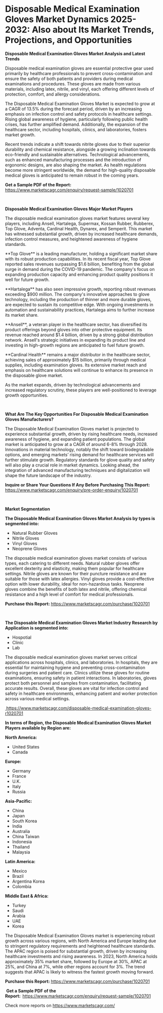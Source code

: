 <p><h1>Disposable Medical Examination Gloves Market Dynamics 2025-2032: Also about Its Market Trends, Projections, and Opportunities</h1></p><p><strong>Disposable Medical Examination Gloves Market Analysis and Latest Trends</strong></p>
<p><p>Disposable medical examination gloves are essential protective gear used primarily by healthcare professionals to prevent cross-contamination and ensure the safety of both patients and providers during medical examinations and procedures. These gloves are made from various materials, including latex, nitrile, and vinyl, each offering different levels of protection, comfort, and allergy considerations.</p><p>The Disposable Medical Examination Gloves Market is expected to grow at a CAGR of 13.5% during the forecast period, driven by an increasing emphasis on infection control and safety protocols in healthcare settings. Rising global awareness of hygiene, particularly following public health crises, has further amplified demand. Additionally, the expansion of the healthcare sector, including hospitals, clinics, and laboratories, fosters market growth. </p><p>Recent trends indicate a shift towards nitrite gloves due to their superior durability and chemical resistance, alongside a growing inclination towards eco-friendly and sustainable alternatives. Technological advancements, such as enhanced manufacturing processes and the introduction of ergonomic designs, are also shaping the market. As health regulations become more stringent worldwide, the demand for high-quality disposable medical gloves is anticipated to remain robust in the coming years.</p></p>
<p><strong>Get a Sample PDF of the Report:&nbsp;</strong> <a href="https://www.marketscagr.com/enquiry/request-sample/1020701?utm_campaign=3506&utm_medium=2&utm_source=Github&utm_content=ia&utm_term=21032025&utm_id=disposable-medical-examination-gloves">https://www.marketscagr.com/enquiry/request-sample/1020701</a></p>
<p>&nbsp;</p>
<p><strong>Disposable Medical Examination Gloves Major Market Players</strong></p>
<p><p>The disposable medical examination gloves market features several key players, including Ansell, Hartalega, Supermax, Kossan Rubber, Rubberex, Top Glove, Adventa, Cardinal Health, Dynarex, and Semperit. This market has witnessed substantial growth, driven by increased healthcare demands, infection control measures, and heightened awareness of hygiene standards.</p><p>**Top Glove** is a leading manufacturer, holding a significant market share with its robust production capabilities. In its recent fiscal year, Top Glove reported sales revenues surpassing $1.6 billion, benefiting from the global surge in demand during the COVID-19 pandemic. The company's focus on expanding production capacity and enhancing product quality positions it well for future growth.</p><p>**Hartalega** has also seen impressive growth, reporting robust revenues exceeding $900 million. The company's innovative approaches to glove technology, including the production of thinner and more durable gloves, are expected to sustain its competitive edge. With ongoing investments in automation and sustainability practices, Hartalega aims to further increase its market share.</p><p>**Ansell**, a veteran player in the healthcare sector, has diversified its product offerings beyond gloves into other protective equipment. Its revenue reached around $1.4 billion, driven by a strong global distribution network. Ansell's strategic initiatives in expanding its product line and investing in high-growth regions are anticipated to fuel future growth.</p><p>**Cardinal Health** remains a major distributor in the healthcare sector, achieving sales of approximately $15 billion, primarily through medical supplies, including examination gloves. Its extensive market reach and emphasis on healthcare solutions will continue to enhance its presence in the disposable glove market.</p><p>As the market expands, driven by technological advancements and increased regulatory scrutiny, these players are well-positioned to leverage growth opportunities.</p></p>
<p>&nbsp;</p>
<p><strong>What Are The Key Opportunities For Disposable Medical Examination Gloves Manufacturers?</strong></p>
<p><p>The Disposable Medical Examination Gloves market is projected to experience substantial growth, driven by rising healthcare needs, increased awareness of hygiene, and expanding patient populations. The global market is anticipated to grow at a CAGR of around 6-8% through 2028. Innovations in material technology, notably the shift toward biodegradable options, and emerging markets’ rising demand for healthcare services will further stimulate growth. Regulatory standards for glove quality and safety will also play a crucial role in market dynamics. Looking ahead, the integration of advanced manufacturing techniques and digitalization will shape the future landscape of the industry.</p></p>
<p><strong>Inquire or Share Your Questions If Any Before Purchasing This Report:</strong> <a href="https://www.marketscagr.com/enquiry/pre-order-enquiry/1020701?utm_campaign=3506&utm_medium=2&utm_source=Github&utm_content=ia&utm_term=21032025&utm_id=disposable-medical-examination-gloves">https://www.marketscagr.com/enquiry/pre-order-enquiry/1020701</a></p>
<p>&nbsp;</p>
<p><strong>Market Segmentation</strong></p>
<p><strong>The Disposable Medical Examination Gloves Market Analysis by types is segmented into:</strong></p>
<p><ul><li>Natural Rubber Gloves</li><li>Nitrile Gloves</li><li>Vinyl Gloves</li><li>Neoprene Gloves</li></ul></p>
<p><p>The disposable medical examination gloves market consists of various types, each catering to different needs. Natural rubber gloves offer excellent dexterity and elasticity, making them popular for healthcare settings. Nitrile gloves are known for their puncture resistance and are suitable for those with latex allergies. Vinyl gloves provide a cost-effective option with lower durability, ideal for non-hazardous tasks. Neoprene gloves combine the benefits of both latex and nitrile, offering chemical resistance and a high level of comfort for medical professionals.</p></p>
<p><strong>Purchase this Report:&nbsp;</strong><a href="https://www.marketscagr.com/purchase/1020701?utm_campaign=3506&utm_medium=2&utm_source=Github&utm_content=ia&utm_term=21032025&utm_id=disposable-medical-examination-gloves">https://www.marketscagr.com/purchase/1020701</a></p>
<p>&nbsp;</p>
<p><strong>The Disposable Medical Examination Gloves Market Industry Research by Application is segmented into:</strong></p>
<p><ul><li>Hospotial</li><li>Clinic</li><li>Lab</li></ul></p>
<p><p>The disposable medical examination gloves market serves critical applications across hospitals, clinics, and laboratories. In hospitals, they are essential for maintaining hygiene and preventing cross-contamination during surgeries and patient care. Clinics utilize these gloves for routine examinations, ensuring safety in patient interactions. In laboratories, gloves protect both personnel and samples from contamination, facilitating accurate results. Overall, these gloves are vital for infection control and safety in healthcare environments, enhancing patient and worker protection across various medical settings.</p></p>
<p><a href="https://www.marketscagr.com/disposable-medical-examination-gloves-r1020701?utm_campaign=3506&utm_medium=2&utm_source=Github&utm_content=ia&utm_term=21032025&utm_id=disposable-medical-examination-gloves">&nbsp;https://www.marketscagr.com/disposable-medical-examination-gloves-r1020701</a></p>
<p><strong>In terms of Region, the Disposable Medical Examination Gloves Market Players available by Region are:</strong></p>
<p>
    <p> <strong> North America: </strong>
        <ul>
            <li>United States</li>
            <li>Canada</li>
        </ul>
        </p> 
    <p> <strong> Europe: </strong>
        <ul>
            <li>Germany</li>
            <li>France</li>
            <li>U.K.</li>
            <li>Italy</li>
            <li>Russia</li>
        </ul>
        </p> 
    <p> <strong> Asia-Pacific: </strong>
        <ul>
            <li>China</li>
            <li>Japan</li>
            <li>South Korea</li>
            <li>India</li>
            <li>Australia</li>
            <li>China Taiwan</li>
            <li>Indonesia</li>
            <li>Thailand</li>
            <li>Malaysia</li>
        </ul>
        </p> 
    <p> <strong> Latin America: </strong>
        <ul>
            <li>Mexico</li>
            <li>Brazil</li>
            <li>Argentina Korea</li>
            <li>Colombia</li>
        </ul>
        </p> 
    <p> <strong> Middle East & Africa: </strong>
        <ul>
            <li>Turkey</li>
            <li>Saudi</li>
            <li>Arabia</li>
            <li>UAE</li>
            <li>Korea</li>
        </ul>
    </p>
    </p>
<p><p>The Disposable Medical Examination Gloves market is experiencing robust growth across various regions, with North America and Europe leading due to stringent regulatory requirements and heightened healthcare standards. The APAC region is poised for substantial growth, driven by increasing healthcare investments and rising awareness. In 2023, North America holds approximately 35% market share, followed by Europe at 30%, APAC at 25%, and China at 7%, while other regions account for 3%. The trend suggests that APAC is likely to witness the fastest growth moving forward.</p></p>
<p><strong>Purchase this Report: </strong><a href="https://www.marketscagr.com/purchase/1020701?utm_campaign=3506&utm_medium=2&utm_source=Github&utm_content=ia&utm_term=21032025&utm_id=disposable-medical-examination-gloves">https://www.marketscagr.com/purchase/1020701</a></p>
<p>&nbsp;<strong>Get a Sample PDF of the Report:&nbsp;&nbsp;</strong><a href="https://www.marketscagr.com/enquiry/request-sample/1020701?utm_campaign=3506&utm_medium=2&utm_source=Github&utm_content=ia&utm_term=21032025&utm_id=disposable-medical-examination-gloves">https://www.marketscagr.com/enquiry/request-sample/1020701</a></p>
<p><strong></strong></p>
<p>Check more reports on <a href="https://www.marketscagr.com/?utm_campaign=3506&utm_medium=2&utm_source=Github&utm_content=ia&utm_term=21032025&utm_id=disposable-medical-examination-gloves">https://www.marketscagr.com/</a></p>